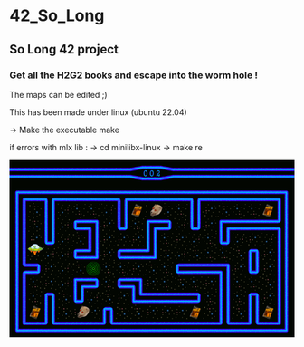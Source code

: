# 42_So_Long
## So Long 42 project

### Get all the H2G2 books and escape into the worm hole !

The maps can be edited ;)

This has been made under linux (ubuntu 22.04)

-> Make the executable
make

if errors with mlx lib :
-> cd minilibx-linux
-> make re

![til](./so_long.gif)
